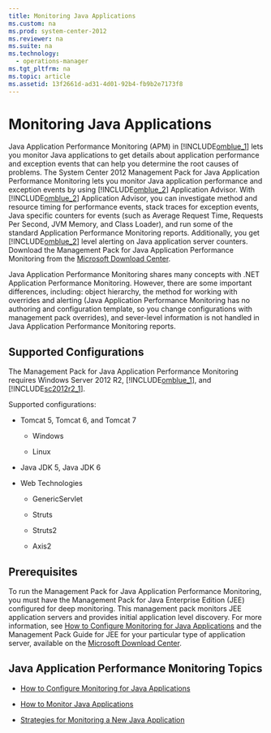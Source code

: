 ```yaml
---
title: Monitoring Java Applications
ms.custom: na
ms.prod: system-center-2012
ms.reviewer: na
ms.suite: na
ms.technology: 
  - operations-manager
ms.tgt_pltfrm: na
ms.topic: article
ms.assetid: 13f2661d-ad31-4d01-92b4-fb9b2e7173f8
---
```

# Monitoring Java Applications
Java Application Performance Monitoring \(APM\) in [!INCLUDE[omblue_1](../Token/omblue_1_md.md)] lets you monitor Java applications to get details about application performance and exception events that can help you determine the root causes of problems. The System Center 2012 Management Pack for Java Application Performance Monitoring lets you monitor Java application performance and exception events by using [!INCLUDE[omblue_2](../Token/omblue_2_md.md)] Application Advisor. With [!INCLUDE[omblue_2](../Token/omblue_2_md.md)] Application Advisor, you can investigate method and resource timing for performance events, stack traces for exception events, Java specific counters for events \(such as Average Request Time, Requests Per Second, JVM Memory, and Class Loader\), and run some of the standard Application Performance Monitoring reports. Additionally, you get [!INCLUDE[omblue_2](../Token/omblue_2_md.md)] level alerting on Java application server counters. Download the Management Pack for Java Application Performance Monitoring from the [Microsoft Download Center](http://go.microsoft.com/fwlink/?LinkId=313918).

Java Application Performance Monitoring shares many concepts with .NET Application Performance Monitoring. However, there are some important differences, including: object hierarchy, the method for working with overrides and alerting \(Java Application Performance Monitoring has no authoring and configuration template, so you change configurations with management pack overrides\), and sever\-level information is not handled in Java Application Performance Monitoring reports.

## Supported Configurations
The Management Pack for Java Application Performance Monitoring requires Windows Server 2012 R2, [!INCLUDE[omblue_1](../Token/omblue_1_md.md)], and [!INCLUDE[sc2012r2_1](../Token/sc2012r2_1_md.md)].

Supported configurations:

-   Tomcat 5, Tomcat 6, and Tomcat 7

    -   Windows

    -   Linux

-   Java JDK 5, Java JDK 6

-   Web Technologies

    -   GenericServlet

    -   Struts

    -   Struts2

    -   Axis2

## Prerequisites
To run the Management Pack for Java Application Performance Monitoring, you must have the Management Pack for Java Enterprise Edition \(JEE\) configured for deep monitoring. This management pack monitors JEE application servers and provides initial application level discovery. For more information, see [How to Configure Monitoring for Java Applications](../Topic/How-to-Configure-Monitoring-for-Java-Applications.md) and the Management Pack Guide for JEE for your particular type of application server, available on the [Microsoft Download Center](http://go.microsoft.com/fwlink/?LinkId=325020).

## Java Application Performance Monitoring Topics

-   [How to Configure Monitoring for Java Applications](../Topic/How-to-Configure-Monitoring-for-Java-Applications.md)

-   [How to Monitor Java Applications](../Topic/How-to-Monitor-Java-Applications.md)

-   [Strategies for Monitoring a New Java Application](../Topic/Strategies-for-Monitoring-a-New-Java-Application.md)

